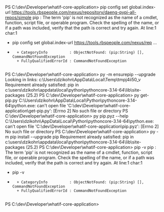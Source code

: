 PS C:\dev\Developer\whatif-core-application> pip config set global.index-url https://tools.rbspeople.com/nexus/repository/daeng-pypi-all-repos/simple
pip : The term 'pip' is not recognized as the name of a cmdlet, function, script file, or operable program. Check the spelling of the name, or if a path was included, verify that the path is correct and try again.
At line:1 char:1
+ pip config set global.index-url https://tools.rbspeople.com/nexus/rep ...
+ ~~~
    + CategoryInfo          : ObjectNotFound: (pip:String) [], CommandNotFoundException
    + FullyQualifiedErrorId : CommandNotFoundException
 
PS C:\dev\Developer\whatif-core-application>  py -m ensurepip --upgrade
Looking in links: c:\Users\dzikohn\AppData\Local\Temp\tmpj4ii50_v
Requirement already satisfied: pip in c:\users\dzikohn\appdata\local\python\pythoncore-3.14-64\lib\site-packages (25.2)
PS C:\dev\Developer\whatif-core-application> py get-pip.py
C:\Users\dzikohn\AppData\Local\Python\pythoncore-3.14-64\python.exe: can't open file 'C:\\dev\\Developer\\whatif-core-application\\get-pip.py': [Errno 2] No such file or directory
PS C:\dev\Developer\whatif-core-application> py pip.pyz --help
C:\Users\dzikohn\AppData\Local\Python\pythoncore-3.14-64\python.exe: can't open file 'C:\\dev\\Developer\\whatif-core-application\\pip.pyz': [Errno 2] No such file or directory
PS C:\dev\Developer\whatif-core-application> py -m pip install --upgrade pip
Requirement already satisfied: pip in c:\users\dzikohn\appdata\local\python\pythoncore-3.14-64\lib\site-packages (25.2)
PS C:\dev\Developer\whatif-core-application> pip -v
pip : The term 'pip' is not recognized as the name of a cmdlet, function, script file, or operable program. Check the spelling of the name, or if a path was included, verify that the path is correct and try again.
At line:1 char:1
+ pip -v
+ ~~~
    + CategoryInfo          : ObjectNotFound: (pip:String) [], CommandNotFoundException
    + FullyQualifiedErrorId : CommandNotFoundException
 
PS C:\dev\Developer\whatif-core-application>
